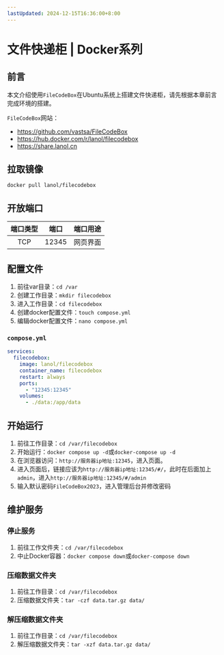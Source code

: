 ```yaml
---
lastUpdated: 2024-12-15T16:36:00+8:00
---
```


# 文件快递柜 | Docker系列

## 前言

本文介绍使用```FileCodeBox```在Ubuntu系统上搭建文件快递柜，请先根据本章前言完成环境的搭建。

```FileCodeBox```网站：
- <https://github.com/vastsa/FileCodeBox>
- <https://hub.docker.com/r/lanol/filecodebox>
- <https://share.lanol.cn>

## 拉取镜像

```docker pull lanol/filecodebox```

## 开放端口

| 端口类型 | 端口  | 端口用途 |
| :------: | :---: | :------: |
|   TCP    | 12345 | 网页界面 |

## 配置文件

1. 前往var目录：```cd /var```
2. 创建工作目录：```mkdir filecodebox```
3. 进入工作目录：```cd filecodebox```
4. 创建docker配置文件：```touch compose.yml```
5. 编辑docker配置文件：```nano compose.yml```

### ```compose.yml```

```yml
services:
  filecodebox:
    image: lanol/filecodebox
    container_name: filecodebox
    restart: always
    ports:
      - "12345:12345"
    volumes:
      - ./data:/app/data
```

## 开始运行

1. 前往工作目录：```cd /var/filecodebox```
2. 开始运行：```docker compose up -d```或```docker-compose up -d```
3. 在浏览器访问：```http://服务器ip地址:12345```，进入页面。
4. 进入页面后，链接应该为```http://服务器ip地址:12345/#/```，此时在后面加上```admin```，进入```http://服务器ip地址:12345/#/admin```
5. 输入默认密码```FileCodeBox2023```，进入管理后台并修改密码

## 维护服务

### 停止服务

1. 前往工作文件夹：```cd /var/filecodebox```
2. 中止Docker容器：```docker compose down```或```docker-compose down```

### 压缩数据文件夹

1. 前往工作目录：```cd /var/filecodebox```
2. 压缩数据文件夹：```tar -czf data.tar.gz data/```

### 解压缩数据文件夹

1. 前往工作目录：```cd /var/filecodebox```
2. 解压缩数据文件夹：```tar -xzf data.tar.gz data/```